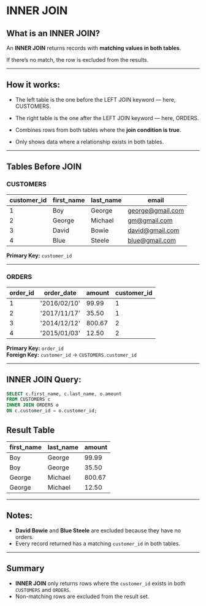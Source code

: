 # INNER JOIN

## What is an INNER JOIN?

An **INNER JOIN** returns records with **matching values in both tables**.

If there’s no match, the row is excluded from the results.

---

## How it works:

- The left table is the one before the LEFT JOIN keyword — here, CUSTOMERS.

- The right table is the one after the LEFT JOIN keyword — here, ORDERS.

- Combines rows from both tables where the **join condition is true**.

- Only shows data where a relationship exists in both tables.

---

## Tables Before JOIN

### CUSTOMERS

| customer_id | first_name | last_name | email            |
| ----------- | ---------- | --------- | ---------------- |
| 1           | Boy        | George    | george@gmail.com |
| 2           | George     | Michael   | gm@gmail.com     |
| 3           | David      | Bowie     | david@gmail.com  |
| 4           | Blue       | Steele    | blue@gmail.com   |

**Primary Key:** `customer_id`

---

### ORDERS

| order_id | order_date   | amount | customer_id |
| -------- | ------------ | ------ | ----------- |
| 1        | '2016/02/10' | 99.99  | 1           |
| 2        | '2017/11/17' | 35.50  | 1           |
| 3        | '2014/12/12' | 800.67 | 2           |
| 4        | '2015/01/03' | 12.50  | 2           |

**Primary Key:** `order_id`  
**Foreign Key:** `customer_id` → `CUSTOMERS.customer_id`

---

## INNER JOIN Query:

```sql
SELECT c.first_name, c.last_name, o.amount
FROM CUSTOMERS c
INNER JOIN ORDERS o
ON c.customer_id = o.customer_id;
```

## Result Table

| first_name | last_name | amount |
| ---------- | --------- | ------ |
| Boy        | George    | 99.99  |
| Boy        | George    | 35.50  |
| George     | Michael   | 800.67 |
| George     | Michael   | 12.50  |

---

## Notes:

- **David Bowie** and **Blue Steele** are excluded because they have no orders.
- Every record returned has a matching `customer_id` in both tables.

---

## Summary

- **INNER JOIN** only returns rows where the `customer_id` exists in both `CUSTOMERS` and `ORDERS`.
- Non-matching rows are excluded from the result set.
